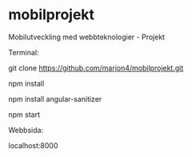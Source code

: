 # mobilprojekt
Mobilutveckling med webbteknologier - Projekt


Terminal:

git clone https://github.com/marjon4/mobilprojekt.git

npm install

npm install angular-sanitizer

npm start


Webbsida:

localhost:8000
